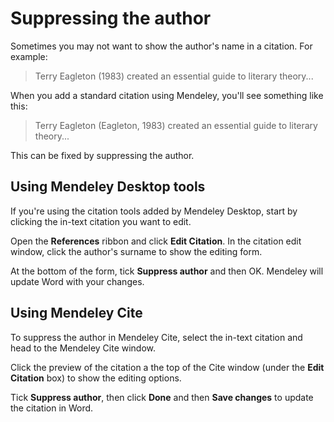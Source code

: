 # Suppressing the author

Sometimes you may not want to show the author's name in a citation. For example:

> Terry Eagleton (1983) created an essential guide to literary theory...

When you add a standard citation using Mendeley, you'll see something like this:

> Terry Eagleton (Eagleton, 1983) created an essential guide to literary theory...

This can be fixed by suppressing the author.

## Using Mendeley Desktop tools

If you're using the citation tools added by Mendeley Desktop, start by clicking the in-text citation you want to edit.

Open the **References** ribbon and click **Edit Citation**. In the citation edit window, click the author's surname to show the editing form.

At the bottom of the form, tick **Suppress author** and then OK. Mendeley will update Word with your changes.

## Using Mendeley Cite

To suppress the author in Mendeley Cite, select the in-text citation and head to the Mendeley Cite window.

Click the preview of the citation a the top of the Cite window (under the **Edit Citation** box) to show the editing options.

Tick **Suppress author**, then click **Done** and then **Save changes** to update the citation in Word.
